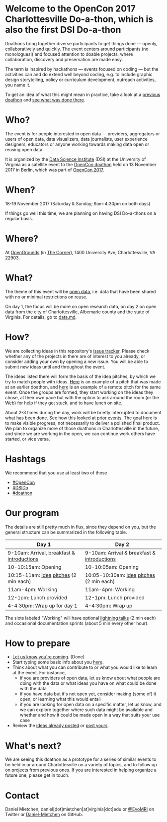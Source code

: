 # Welcome to the OpenCon 2017 Charlottesville Do-a-thon, which is also the first DSI Do-a-thon
              
Doathons bring together diverse participants to get things done &mdash; openly, collaboratively and quickly. The event centers around participants (no monologues!) and focused attention to doable projects, where collaboration, discovery and preservation are made easy. 

The term is inspired by hackathons &mdash; events focused on coding &mdash; but the activities can and do extend well beyond coding, e.g. to include graphic design storytelling, policy or curriculum development, outreach activities, you name it.

To get an idea of what this might mean in practice, take a look at a [previous doathon](https://github.com/sparcopen/open-research-doathon) and [see what was done there](https://github.com/sparcopen/Open-Research-doathon/issues?utf8=%E2%9C%93&q=is%3Aissue).

# Who?

The event is for people interested in open data &mdash; providers, aggregators or users of open data, data visualizers, data journalists, user experience designers, educators or anyone working towards making data open or reusing open data.

It is organized by the [Data Science Institute](http://dsi.virginia.edu/) (DSI) at the University of Virginia as a satellite event to the [OpenCon doathon](http://doathon.opencon2017.org/) held on 13 November 2017 in Berlin, which was part of [OpenCon 2017](http://opencon2017.org/).

# When?

18-19 November 2017 (Saturday & Sunday; 9am-4:30pm on both days)

If things go well this time, we are planning on having DSI Do-a-thons on a regular basis.

# Where?

At [OpenGrounds](https://opengrounds.virginia.edu/) (in [The Corner](https://www.openstreetmap.org/#map=20/38.03405/-78.49981)), 1400 University Ave, Charlottesville, VA 22903.

# What?

The theme of this event will be [open data](https://en.wikipedia.org/wiki/Open_data), i.e. data that have been shared with no or minimal restrictions on reuse. 

On day 1, the focus will be more on open research data, on day 2 on open data from the city of Charlottesville, Albemarle county and the state of Virginia. For details, go to [data.md](data.md).

# How?

We are collecting ideas in this repository's [issue tracker](https://github.com/UVA-DSI/2017-doathon/issues?q=is%3Aissue+is%3Aopen+label%3Aidea). Please check whether any of the projects in there are of interest to you already, or consider adding your own by opening a new issue. You will be able to submit new ideas until and throughout the event.

The ideas listed there will form the basis of the idea pitches, by which we try to match people with ideas. [Here](https://twitter.com/OKFN/status/838011416598700033) is an example of a pitch that was made at an earlier doathon, and [here](https://www.youtube.com/watch?v=UMR7N193uM8) is an example of a remote pitch for the same event. Once the groups are formed, they start working on the ideas they chose, at their own pace but with the option to ask around the room (or the Web) for help if they get stuck, and to have lunch on site.

About 2-3 times during the day, work will be briefly interrupted to document what has been done. See how this looked at [prior](https://github.com/sparcopen/doathon/issues) [events](https://github.com/sparcopen/open-research-doathon/issues). The goal here is to make visible progress, not necessarily to deliver a polished final product. We plan to organize more of those doathons in Charlottesville in the future, and since we are working in the open, we can continue work others have started, or vice versa.

# Hashtags

We recommend that you use at least two of these
* [#OpenCon](https://twitter.com/hashtag/OpenCon)
* [#DSIDo](https://twitter.com/hashtag/DSIDo)
* [#doathon](https://twitter.com/hashtag/doathon)

# Our program

The details are still pretty much in flux, since they depend on you, but the general structure can be summarized in the following table.

| Day 1                                          | Day 2                                            |
|------------------------------------------------|--------------------------------------------------|
| 9-10am: Arrival, breakfast & [introductions](https://docs.google.com/document/d/13IJTpte7IdbCjkNMcVPy5KMP8eKiYAcSVXQzNbfwu_M/edit)    | 9-10am: Arrival & breakfast & [introductions](https://docs.google.com/document/d/13IJTpte7IdbCjkNMcVPy5KMP8eKiYAcSVXQzNbfwu_M/edit)      |
| 10-10:15am: Opening                            | 10-10:05am: Opening                              |
| 10:15-11am: [idea](https://github.com/UVA-DSI/2017-doathon/issues?q=is%3Aissue+is%3Aopen+label%3Aidea) [pitches](https://github.com/UVA-DSI/2017-doathon/issues/12) (2 min each)          | 10:05-10:30am: [idea](https://github.com/UVA-DSI/2017-doathon/issues?q=is%3Aissue+is%3Aopen+label%3Aidea) [pitches](https://github.com/UVA-DSI/2017-doathon/issues/12) (2 min each)         | 
| 11am-4pm: Working                              | 11am-4pm: Working                                |
| 12-1pm: Lunch provided                         | 12-1pm: Lunch provided                           |
| 4-4:30pm: Wrap up for day 1                    | 4-4:30pm: Wrap up                                |

The slots labeled "Working" will have optional [lightning talks](https://github.com/UVA-DSI/2017-doathon/issues/12) (2 min each) and occasional documentation sprints (about 5 min every other hour).

# How to prepare

* [Let us know you're coming](https://www.eventbrite.com/e/uva-do-a-thon-tickets-39704865321). (Done)
* Start typing some basic info about you [here](https://docs.google.com/document/d/13IJTpte7IdbCjkNMcVPy5KMP8eKiYAcSVXQzNbfwu_M/edit).
* Think about what you can contribute to or what you would like to learn at the event. For instance, 
  - if you are providers of open data, let us know about what people are doing with the data or what ideas you have on what could be done with the data
  - if you have data but it's not open yet, consider making (some of) it open, or learning what this would entail
  - if you are looking for open data on a specific matter, let us know, and we can explore together where such data might be available and whether and how it could be made open in a way that suits your use case
* Review the [ideas already posted](https://github.com/UVA-DSI/2017-doathon/issues?q=is%3Aissue+is%3Aopen+label%3Aidea) or [post yours](https://github.com/UVA-DSI/2017-doathon/issues/new).

# What's next?

We are seeing this doathon as a prototype for a series of similar events to be held in or around Charlottesville on a variety of topics, and to follow up on projects from previous ones. If you are interested in helping organize a future one, please get in touch.

# Contact

Daniel Mietchen, daniel[dot]mietchen[at]virginia[dot]edu or [@EvoMRI](https://twitter.com/EvoMR) on Twitter or [Daniel-Mietchen](https://github.com/Daniel-Mietchen) on GitHub.
